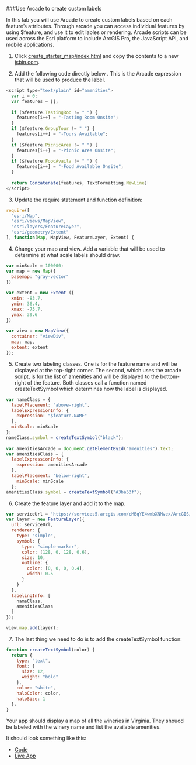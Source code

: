 ###Use Arcade to create custom labels

In this lab you will use Arcade to create custom labels based on each feature’s attributes.  Through arcade you can access individual features by using $feature, and use it to edit lables or rendering.  Arcade scripts can be used across the Esri platform to include ArcGIS Pro, the JavaScript API, and mobile applications.

1.	Click [create_starter_map/index.html](../create_starter_map/index.html) and copy the contents to a new [jsbin.com](http://jsbin.com).

2.	Add the following code directly below </script>.  This is the Arcade expression that will be used to produce the label.

```javascript
<script type="text/plain" id="amenities">
  var i = 0;
  var features = [];
      
  if ($feature.TastingRoo != " ") {
    features[i++] = "-Tasting Room Onsite";
  }
  if ($feature.GroupTour != " ") {
    features[i++] = "-Tours Available";
  }
  if ($feature.PicnicArea != " ") {
    features[i++] = "-Picnic Area Onsite";
  }
  if ($feature.FoodAvaila != " ") {
    features[i++] = "-Food Available Onsite";
  }
      
  return Concatenate(features, TextFormatting.NewLine)
</script>
```

3.	Update the require statement and function definition:

```javascript
require([
  "esri/Map",
  "esri/views/MapView",
  "esri/layers/FeatureLayer",
  "esri/geometry/Extent"
], function(Map, MapView, FeatureLayer, Extent) {
```

4.	Change your map and view.  Add a variable that will be used to determine at what scale labels should draw.

```javascript
var minScale = 100000;
var map = new Map({
  basemap: "gray-vector"     
})
 
var extent = new Extent ({
  xmin: -83.7,
  ymin: 36.4,
  xmax: -75.7,
  ymax: 39.6
})
 
var view = new MapView({
  container: "viewDiv",
  map: map,
  extent: extent
});
```

5.	Create two labeling classes.  One is for the feature name and will be displayed at the top-right corner.  The second, which uses the arcade script, is for the list of amenities and will be displayed to the bottom-right of the feature.  Both classes call a function named createTextSymbol which determines how the label is displayed.

```javascript
var nameClass = {
  labelPlacement: "above-right",
  labelExpressionInfo: {
    expression: "$feature.NAME"
  },
  minScale: minScale
};
nameClass.symbol = createTextSymbol("black");
        
var amenitiesArcade = document.getElementById("amenities").text;
var amenitiesClass = {
  labelExpressionInfo: {
    expression: amenitiesArcade
  },
  labelPlacement: "below-right",
    minScale: minScale
  };
amenitiesClass.symbol = createTextSymbol("#3ba53f");
```

6.	Create the feature layer and add it to the map.

```javascript
var serviceUrl = "https://services5.arcgis.com/cMBqYE4wmbXNMvex/ArcGIS/rest/services/Virginia_Wineries/FeatureServer/1";
var layer = new FeatureLayer({
  url: serviceUrl,
  renderer: {
    type: "simple",
    symbol: {
      type: "simple-marker",
      color: [128, 0, 128, 0.6],
      size: 10,
      outline: {
        color: [0, 0, 0, 0.4],
        width: 0.5
      }
    }
  },
  labelingInfo: [
    nameClass,
    amenitiesClass
  ]
});

view.map.add(layer);
```

7.	The last thing we need to do is to add the createTextSymbol function:

```javascript
function createTextSymbol(color) {
  return {
    type: "text",
    font: {
      size: 12,
      weight: "bold"
    },
    color: "white",
    haloColor: color,
    haloSize: 1
  };
}
 ```
 
 Your app should display a map of all the wineries in Virginia.  They shouod be labeled with the winery name and list the available amenities.
 
 It should look something like this:
* [Code](index.html)
* [Live App](http://jofraley.github.io/Hacking_JavaScript/labs/jsapi/label_with_arcade/index.html)
